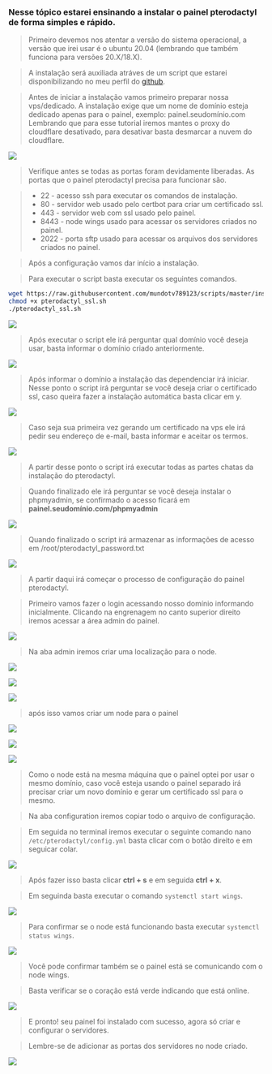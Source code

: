 ### **Nesse tópico estarei ensinando a instalar o painel pterodactyl de forma simples e rápido.**

> Primeiro devemos nos atentar a versão do sistema operacional, a versão que irei usar é o ubuntu 20.04 (lembrando que também funciona para versões 20.X/18.X).

> A instalação será auxiliada atráves de um script que estarei disponibilizando no meu perfil do [github](https://github.com/mundotv789123/scripts/blob/master/install/pterodactyl_ssl.sh).

> Antes de iniciar a instalação vamos primeiro preparar nossa vps/dedicado.
A instalação exige que um nome de domínio esteja dedicado apenas para o painel, exemplo: painel.seudomínio.com
Lembrando que para esse tutorial iremos mantes o proxy do cloudflare desativado, para desativar basta desmarcar a nuvem do cloudflare.

![](https://mundotv789123.pages.dev/imgs/1652539624792.png)

> Verifique antes se todas as portas foram devidamente liberadas.
As portas que o painel pterodactyl precisa para funcionar são.

> - 22 - acesso ssh para executar os comandos de instalação.
> - 80 - servidor web usado pelo certbot para criar um certificado ssl.
> - 443 - servidor web com ssl usado pelo painel.
> - 8443 - node wings usado para acessar os servidores criados no painel.
> - 2022 - porta sftp usado para acessar os arquivos dos servidores criados no painel.

> Após a configuração vamos dar início a instalação.

> Para executar o script basta executar os seguintes comandos.

```bash
wget https://raw.githubusercontent.com/mundotv789123/scripts/master/install/pterodactyl_ssl.sh
chmod +x pterodactyl_ssl.sh
./pterodactyl_ssl.sh
```

![](https://mundotv789123.pages.dev/imgs/1652540268487.png)

> Após executar o script ele irá perguntar qual domínio você deseja usar, basta informar o domínio criado anteriormente.

![](https://mundotv789123.pages.dev/imgs/1652540483149.png)

> Após informar o domínio a instalação das dependenciar irá iniciar.
Nesse ponto o script irá perguntar se você deseja criar o certificado ssl, caso queira fazer a instalação automática basta clicar em y.

![](https://mundotv789123.pages.dev/imgs/1652540583857.png)

> Caso seja sua primeira vez gerando um certificado na vps ele irá pedir seu endereço de e-mail, basta informar e aceitar os termos.

![](https://mundotv789123.pages.dev/imgs/1652540672069.png)

> A partir desse ponto o script irá executar todas as partes chatas da instalação do pterodactyl.

> Quando finalizado ele irá perguntar se você deseja instalar o phpmyadmin, se confirmado o acesso ficará em **painel.seudomínio.com/phpmyadmin**

![](https://mundotv789123.pages.dev/imgs/1652540849291.png)

> Quando finalizado o script irá armazenar as informações de acesso em /root/pterodactyl_password.txt

![](https://mundotv789123.pages.dev/imgs/1652541032846.png)

> A partir daqui irá começar o processo de configuração do painel pterodactyl.

> Primeiro vamos fazer o login acessando nosso domínio informando inicialmente.
> Clicando na engrenagem no canto superior direito iremos acessar a área admin do painel.

![](https://mundotv789123.pages.dev/imgs/1652541149055.png)

> Na aba admin iremos criar uma localização para o node.

![](https://mundotv789123.pages.dev/imgs/1652541207666.png)

![](https://mundotv789123.pages.dev/imgs/1652541237006.png)

![](https://mundotv789123.pages.dev/imgs/1652541299765.png)

> após isso vamos criar um node para o painel

![](https://mundotv789123.pages.dev/imgs/1652541339150.png)

![](https://mundotv789123.pages.dev/imgs/1652541376568.png)

![](https://mundotv789123.pages.dev/imgs/1652541531220.png)

> Como o node está na mesma máquina que o painel optei por usar o mesmo domínio, caso você esteja usando o painel separado irá precisar criar um novo domínio e gerar um certificado ssl para o mesmo.

> Na aba configuration iremos copiar todo o arquivo de configuração.

> Em seguida no terminal iremos executar o seguinte comando nano `/etc/pterodactyl/config.yml` basta clicar com o botão direito e em seguicar colar.

![](https://mundotv789123.pages.dev/imgs/1652541825487.png)

> Após fazer isso basta clicar **ctrl + s** e em seguida **ctrl + x**.

> Em seguinda basta executar o comando `systemctl start wings`.

![](https://mundotv789123.pages.dev/imgs/1652541905590.png)

> Para confirmar se o node está funcionando basta executar `systemctl status wings`.

![](https://mundotv789123.pages.dev/imgs/1652541959398.png)

> Você pode confirmar também se o painel está se comunicando com o node wings.

> Basta verificar se o coração está verde indicando que está online.

![](https://mundotv789123.pages.dev/imgs/1652542039171.png)

> E pronto! seu painel foi instalado com sucesso, agora só criar e configurar o servidores.

> Lembre-se de adicionar as portas dos servidores no node criado.

![](https://mundotv789123.pages.dev/imgs/1652542124916.png)
